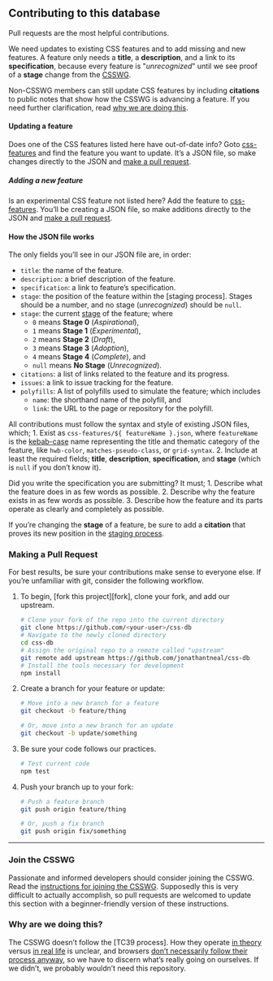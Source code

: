 ## Contributing to this database

Pull requests are the most helpful contributions.

We need updates to existing CSS features and to add missing and new features. A feature only needs a **title**, a **description**, and a link to its **specification**, because every feature is "*unrecognized*" until we see proof of a **stage** change from the [CSSWG](#join-the-csswg).

Non-CSSWG members can still update CSS features by including **citations** to public notes that show how the CSSWG is advancing a feature. If you need further clarification, read [why we are doing this](#why-are-we-doing-this).

#### Updating a feature

Does one of the CSS features listed here have out-of-date info? Goto [css-features](css-features) and find the feature you want to update. It’s a JSON file, so make changes directly to the JSON and [make a pull request](#making-a-pull-request).

##### Adding a new feature

Is an experimental CSS feature not listed here? Add the feature to [css-features](css-features). You’ll be creating a JSON file, so make additions directly to the JSON and [make a pull request](#making-a-pull-request).

#### How the JSON file works

The only fields you’ll see in our JSON file are, in order:

- `title`: the name of the feature.
- `description`: a brief description of the feature.
- `specification`: a link to feature’s specification.
- `stage`: the position of the feature within the [staging process]. Stages should be a number, and no stage (*unrecognized*) should be `null`.
- `stage`: the current [stage](README.md#staging-process) of the feature; where
    + `0` means **Stage 0** (*Aspirational*),
    + `1` means **Stage 1** (*Experimental*),
    + `2` means **Stage 2** (*Draft*),
    + `3` means **Stage 3** (*Adoption*),
    + `4` means **Stage 4** (*Complete*), and
    + `null` means **No Stage** (*Unrecognized*).
- `citations`: a list of links related to the feature and its progress.
- `issues`: a link to issue tracking for the feature.
- `polyfills`: A list of polyfills used to simulate the feature; which includes
    + `name`: the shorthand name of the polyfill, and
    + `link`: the URL to the page or repository for the polyfill.

All contributions must follow the syntax and style of existing JSON files, which;
    1. Exist as `css-features/${ featureName }.json`, where `featureName` is the [kebab-case](http://wiki.c2.com/?KebabCase) name representing the title and thematic category of the feature, like `hwb-color`, `matches-pseudo-class`, or `grid-syntax`.
    2. Include at least the required fields; **title**, **description**, **specification**, and **stage** (which is `null` if you don’t know it).

Did you write the specification you are submitting? It must;
    1. Describe what the feature does in as few words as possible.
    2. Describe why the feature exists in as few words as possible.
    3. Describe how the feature and its parts operate as clearly and completely as possible.

If you’re changing the **stage** of a feature, be sure to add a **citation** that proves its new position in the [staging process](README.md#staging-process).

### Making a Pull Request

For best results, be sure your contributions make sense to everyone else. If you’re unfamiliar with git, consider the following workflow.

1. To begin, [fork this project][fork], clone your fork, and add our upstream.
    ```bash
    # Clone your fork of the repo into the current directory
    git clone https://github.com/<your-user>/css-db
    # Navigate to the newly cloned directory
    cd css-db
    # Assign the original repo to a remote called "upstream"
    git remote add upstream https://github.com/jonathantneal/css-db
    # Install the tools necessary for development
    npm install
    ```

2. Create a branch for your feature or update:
    ```bash
    # Move into a new branch for a feature
    git checkout -b feature/thing
    ```
    ```bash
    # Or, move into a new branch for an update
    git checkout -b update/something
    ```

3. Be sure your code follows our practices.
    ```bash
    # Test current code
    npm test
    ```

4. Push your branch up to your fork:
    ```bash
    # Push a feature branch
    git push origin feature/thing
    ```
    ```bash
    # Or, push a fix branch
    git push origin fix/something
    ```

---

### Join the CSSWG

Passionate and informed developers should consider joining the CSSWG. Read the [instructions for joining the CSSWG](https://www.w3.org/2004/01/pp-impl/32061/instructions). Supposedly this is very difficult to actually accomplish, so pull requests are welcomed to update this section with a beginner-friendly version of these instructions.

### Why are we doing this?

The CSSWG doesn’t follow the [TC39 process]. How they operate [in theory](https://www.w3.org/Style/CSS/specs.en.html) versus [in real life](http://fantasai.inkedblade.net/weblog/2011/inside-csswg/) is unclear, and browsers [don’t necessarily follow their process anyway](https://www.chromestatus.com/feature/5753701012602880), so we have to discern what’s really going on ourselves. If we didn’t, we probably wouldn’t need this repository.

